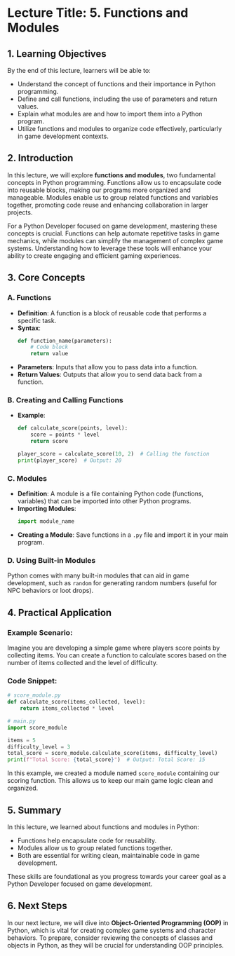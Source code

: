 # Lecture Title: 5. Functions and Modules

## 1. Learning Objectives
By the end of this lecture, learners will be able to:
- Understand the concept of functions and their importance in Python programming.
- Define and call functions, including the use of parameters and return values.
- Explain what modules are and how to import them into a Python program.
- Utilize functions and modules to organize code effectively, particularly in game development contexts.

## 2. Introduction
In this lecture, we will explore **functions and modules**, two fundamental concepts in Python programming. Functions allow us to encapsulate code into reusable blocks, making our programs more organized and manageable. Modules enable us to group related functions and variables together, promoting code reuse and enhancing collaboration in larger projects.

For a Python Developer focused on game development, mastering these concepts is crucial. Functions can help automate repetitive tasks in game mechanics, while modules can simplify the management of complex game systems. Understanding how to leverage these tools will enhance your ability to create engaging and efficient gaming experiences.

## 3. Core Concepts

### A. Functions
- **Definition**: A function is a block of reusable code that performs a specific task.
- **Syntax**:
  ```python
  def function_name(parameters):
      # Code block
      return value
  ```
- **Parameters**: Inputs that allow you to pass data into a function.
- **Return Values**: Outputs that allow you to send data back from a function.

### B. Creating and Calling Functions
- **Example**:
  ```python
  def calculate_score(points, level):
      score = points * level
      return score

  player_score = calculate_score(10, 2)  # Calling the function
  print(player_score)  # Output: 20
  ```

### C. Modules
- **Definition**: A module is a file containing Python code (functions, variables) that can be imported into other Python programs.
- **Importing Modules**:
  ```python
  import module_name
  ```
- **Creating a Module**: Save functions in a `.py` file and import it in your main program.

### D. Using Built-in Modules
Python comes with many built-in modules that can aid in game development, such as `random` for generating random numbers (useful for NPC behaviors or loot drops).

## 4. Practical Application
### Example Scenario:
Imagine you are developing a simple game where players score points by collecting items. You can create a function to calculate scores based on the number of items collected and the level of difficulty. 

### Code Snippet:
```python
# score_module.py
def calculate_score(items_collected, level):
    return items_collected * level

# main.py
import score_module

items = 5
difficulty_level = 3
total_score = score_module.calculate_score(items, difficulty_level)
print(f"Total Score: {total_score}")  # Output: Total Score: 15
```
In this example, we created a module named `score_module` containing our scoring function. This allows us to keep our main game logic clean and organized.

## 5. Summary
In this lecture, we learned about functions and modules in Python:
- Functions help encapsulate code for reusability.
- Modules allow us to group related functions together.
- Both are essential for writing clean, maintainable code in game development.

These skills are foundational as you progress towards your career goal as a Python Developer focused on game development.

## 6. Next Steps
In our next lecture, we will dive into **Object-Oriented Programming (OOP)** in Python, which is vital for creating complex game systems and character behaviors. To prepare, consider reviewing the concepts of classes and objects in Python, as they will be crucial for understanding OOP principles.
